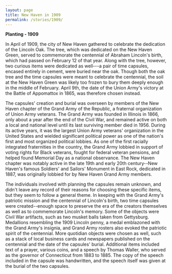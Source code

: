 ```yaml
---
layout: page
title: New Haven in 1909
permalink: /stories/1909/
---
```


**Planting - 1909**

In April of 1909, the city of New Haven gathered to celebrate the
dedication of the Lincoln Oak. The tree, which was dedicated on the New
Haven Green, served to commemorate the centennial of Abraham Lincoln's
birth, which had passed on February 12 of that year. Along with the
tree, however, two curious items were dedicated as well---a pair of time
capsules, encased entirely in cement, were buried near the oak. Though
both the oak tree and the time capsules were meant to celebrate the
centennial, the soil at the New Haven Green was likely too frozen to
bury them deeply enough in the middle of February. April 9th, the date
of the Union Army's victory at the Battle of Appomattox in 1865, was
therefore chosen instead.

The capsules\' creation and burial was overseen by members of the New
Haven chapter of the Grand Army of the Republic, a fraternal
organization of Union Army veterans. The Grand Army was founded in
Illinois in 1866, only about a year after the end of the Civil War, and
remained active on both a local and national level until its last
surviving member died in 1956. During its active years, it was the
largest Union Army veterans\' organization in the United States and
wielded significant political power as one of the nation\'s first and
most organized political lobbies. As one of the first racially
integrated fraternities in the country, the Grand Army lobbied in
support of voting rights for Black veterans, fought for federal veteran
pensions, and helped found Memorial Day as a national observance. The
New Haven chapter was notably active in the late 19th and early 20th
century--New Haven\'s famous Soldiers\' and Sailors\' Monument in East
Rock, dedicated in 1887, was originally lobbied for by New Haven Grand
Army members.

The individuals involved with planning the capsules remain unknown, and
didn\'t leave any record of their reasons for choosing these specific
items, but they seem to follow a general theme. In keeping with the
Grand Army\'s patriotic mission and the centennial of Lincoln\'s birth,
two time capsules were created--enough space to preserve the era of the
creators themselves as well as to commemorate Lincoln\'s memory. Some of
the objects were Civil War artifacts, such as two musket balls taken
from Gettysburg. Medallions resembling the 1909 Lincoln penny, a medal
emblazoned with the Grand Army\'s insignia, and Grand Army rosters also
evoked the patriotic spirit of the centennial. More quotidian objects
were chosen as well, such as a stack of local business cards and
newspapers published on the centennial and the date of the capsules\'
burial. Additional items included text of a prayer, various coins, and a
speech by Thomas Waller, who served as the governor of Connecticut from
1883 to 1885. The copy of the speech included in the capsule was
handwritten, and the speech itself was given at the burial of the two
capsules.

